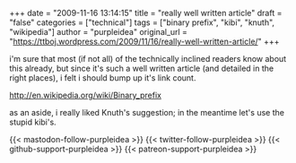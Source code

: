 +++
date = "2009-11-16 13:14:15"
title = "really well written article"
draft = "false"
categories = ["technical"]
tags = ["binary prefix", "kibi", "knuth", "wikipedia"]
author = "purpleidea"
original_url = "https://ttboj.wordpress.com/2009/11/16/really-well-written-article/"
+++

i'm sure that most (if not all) of the technically inclined readers know about this already, but since it's such a well written article (and detailed in the right places), i felt i should bump up it's link count.

<a href="http://en.wikipedia.org/wiki/Binary_prefix">http://en.wikipedia.org/wiki/Binary_prefix</a>

as an aside, i really liked Knuth's suggestion; in the meantime let's use the stupid kibi's.

{{< mastodon-follow-purpleidea >}}
{{< twitter-follow-purpleidea >}}
{{< github-support-purpleidea >}}
{{< patreon-support-purpleidea >}}
